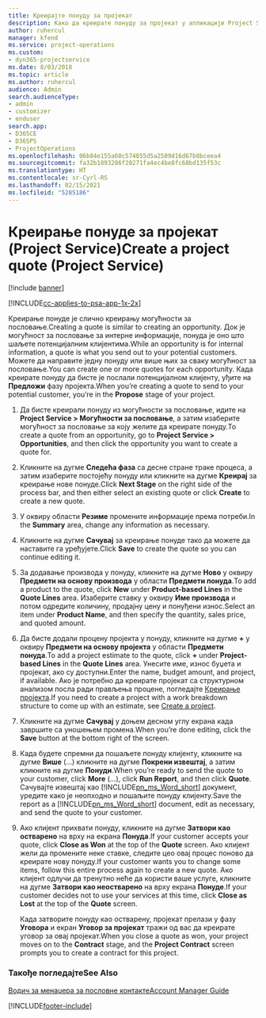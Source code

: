 ```yaml
---
title: Креирајте понуду за пројекат
description: Како да креирате понуду за пројекат у апликацији Project Service
author: ruhercul
manager: kfend
ms.service: project-operations
ms.custom:
- dyn365-projectservice
ms.date: 8/03/2018
ms.topic: article
ms.author: ruhercul
audience: Admin
search.audienceType:
- admin
- customizer
- enduser
search.app:
- D365CE
- D365PS
- ProjectOperations
ms.openlocfilehash: 06b84e155a60c574855d5a2509d16d67b8bceea4
ms.sourcegitcommit: fa32b1893286f20271fa4ec4be8fc68bd135f53c
ms.translationtype: HT
ms.contentlocale: sr-Cyrl-RS
ms.lasthandoff: 02/15/2021
ms.locfileid: "5285186"
---
```

# <a name="create-a-project-quote-project-service"></a><span data-ttu-id="bbf1e-103">Креирање понуде за пројекат (Project Service)</span><span class="sxs-lookup"><span data-stu-id="bbf1e-103">Create a project quote (Project Service)</span></span>

[!include [banner](../includes/psa-now-project-operations.md)]

[!INCLUDE[cc-applies-to-psa-app-1x-2x](../includes/cc-applies-to-psa-app-1x-2x.md)]

<span data-ttu-id="bbf1e-104">Креирање понуде је слично креирању могућности за пословање.</span><span class="sxs-lookup"><span data-stu-id="bbf1e-104">Creating a quote is similar to creating an opportunity.</span></span> <span data-ttu-id="bbf1e-105">Док је могућност за пословање за интерне информације, понуда је оно што шаљете потенцијалним клијентима.</span><span class="sxs-lookup"><span data-stu-id="bbf1e-105">While an opportunity is for internal information, a quote is what you send out to your potential customers.</span></span> <span data-ttu-id="bbf1e-106">Можете да направите једну понуду или више њих за сваку могућност за пословање.</span><span class="sxs-lookup"><span data-stu-id="bbf1e-106">You can create one or more quotes for each opportunity.</span></span> <span data-ttu-id="bbf1e-107">Када креирате понуду да бисте је послали потенцијалном клијенту, уђите на **Предложи** фазу пројекта.</span><span class="sxs-lookup"><span data-stu-id="bbf1e-107">When you’re creating a quote to send to your potential customer, you’re in the **Propose** stage of your project.</span></span>  
  
1. <span data-ttu-id="bbf1e-108">Да бисте креирали понуду из могућности за пословање, идите на **Project Service > Могућности за пословање**, а затим изаберите могућност за пословање за коју желите да креирате понуду.</span><span class="sxs-lookup"><span data-stu-id="bbf1e-108">To create a quote from an opportunity, go to **Project Service > Opportunities**, and then click the opportunity you want to create a quote for.</span></span>  
  
2. <span data-ttu-id="bbf1e-109">Кликните на дугме **Следећа фаза** са десне стране траке процеса, а затим изаберите постојећу понуду или кликните на дугме **Креирај** за креирање нове понуде.</span><span class="sxs-lookup"><span data-stu-id="bbf1e-109">Click **Next Stage** on the right side of the process bar, and then either select an existing quote or click **Create** to create a new quote.</span></span>  
  
3. <span data-ttu-id="bbf1e-110">У оквиру области **Резиме** промените информације према потреби.</span><span class="sxs-lookup"><span data-stu-id="bbf1e-110">In the **Summary** area, change any information as necessary.</span></span>  
  
4. <span data-ttu-id="bbf1e-111">Кликните на дугме **Сачувај** за креирање понуде тако да можете да наставите га уређујете.</span><span class="sxs-lookup"><span data-stu-id="bbf1e-111">Click **Save** to create the quote so you can continue editing it.</span></span>  
  
5. <span data-ttu-id="bbf1e-112">За додавање производа у понуду, кликните на дугме **Ново** у оквиру **Предмети на основу производа** у области **Предмети понуда**.</span><span class="sxs-lookup"><span data-stu-id="bbf1e-112">To add a product to the quote, click **New** under **Product-based Lines** in the **Quote Lines** area.</span></span> <span data-ttu-id="bbf1e-113">Изаберите ставку у оквиру **Име производа** и потом одредите количину, продајну цену и понуђени износ.</span><span class="sxs-lookup"><span data-stu-id="bbf1e-113">Select an item under **Product Name**, and then specify the quantity, sales price, and quoted amount.</span></span>  
  
6. <span data-ttu-id="bbf1e-114">Да бисте додали процену пројекта у понуду, кликните на дугме **+** у оквиру **Предмети на основу пројекта** у области **Предмети понуда**.</span><span class="sxs-lookup"><span data-stu-id="bbf1e-114">To add a project estimate to the quote, click **+** under **Project-based Lines** in the **Quote Lines** area.</span></span> <span data-ttu-id="bbf1e-115">Унесите име, износ буџета и пројекат, ако су доступни.</span><span class="sxs-lookup"><span data-stu-id="bbf1e-115">Enter the name, budget amount, and project, if available.</span></span> <span data-ttu-id="bbf1e-116">Ако је потребно да креирате пројекат са структурном анализом посла ради прављења процене, погледајте [Креирање пројекта](../psa/create-project.md).</span><span class="sxs-lookup"><span data-stu-id="bbf1e-116">If you need to create a project with a work breakdown structure to come up with an estimate, see [Create a project](../psa/create-project.md).</span></span>  
  
7. <span data-ttu-id="bbf1e-117">Кликните на дугме **Сачувај** у доњем десном углу екрана када завршите са уношењем промена.</span><span class="sxs-lookup"><span data-stu-id="bbf1e-117">When you’re done editing, click the **Save** button at the bottom right of the screen.</span></span>  
  
8. <span data-ttu-id="bbf1e-118">Када будете спремни да пошаљете понуду клијенту, кликните на дугме **Више** (...) кликните на дугме **Покрени извештај**, а затим кликните на дугме **Понуди**.</span><span class="sxs-lookup"><span data-stu-id="bbf1e-118">When you’re ready to send the quote to your customer, click **More** (…), click **Run Report**, and then click **Quote**.</span></span> <span data-ttu-id="bbf1e-119">Сачувајте извештај као [!INCLUDE[pn_ms_Word_short](../includes/pn-ms-word-short.md)] документ, уредите како је неопходно и пошаљите понуду клијенту.</span><span class="sxs-lookup"><span data-stu-id="bbf1e-119">Save the report as a [!INCLUDE[pn_ms_Word_short](../includes/pn-ms-word-short.md)] document, edit as necessary, and send the quote to your customer.</span></span>  
  
9. <span data-ttu-id="bbf1e-120">Ако клијент прихвати понуду, кликните на дугме **Затвори као остварено** на врху на екрана **Понуда**.</span><span class="sxs-lookup"><span data-stu-id="bbf1e-120">If your customer accepts your quote, click **Close as Won** at the top of the **Quote** screen.</span></span> <span data-ttu-id="bbf1e-121">Ако клијент жели да промените неке ставке, следите цео овај процес поново да креирате нову понуду.</span><span class="sxs-lookup"><span data-stu-id="bbf1e-121">If your customer wants you to change some items, follow this entire process again to create a new quote.</span></span> <span data-ttu-id="bbf1e-122">Ако клијент одлучи да тренутно неће да користи ваше услуге, кликните на дугме **Затвори као неостварено** на врху екрана **Понуде**.</span><span class="sxs-lookup"><span data-stu-id="bbf1e-122">If your customer decides not to use your services at this time, click **Close as Lost** at the top of the **Quote** screen.</span></span>  
  
   <span data-ttu-id="bbf1e-123">Када затворите понуду као остварену, пројекат прелази у фазу **Уговора** и екран **Уговор за пројекат** тражи од вас да креирате уговор за овај пројекат.</span><span class="sxs-lookup"><span data-stu-id="bbf1e-123">When you close a quote as won, your project moves on to the **Contract** stage, and the **Project Contract** screen prompts you to create a contract for this project.</span></span>  
  
### <a name="see-also"></a><span data-ttu-id="bbf1e-124">Такође погледајте</span><span class="sxs-lookup"><span data-stu-id="bbf1e-124">See Also</span></span>  
 [<span data-ttu-id="bbf1e-125">Водич за менаџера за пословне контакте</span><span class="sxs-lookup"><span data-stu-id="bbf1e-125">Account Manager Guide</span></span>](../psa/account-manager-guide.md)


[!INCLUDE[footer-include](../includes/footer-banner.md)]